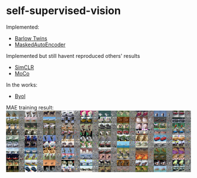 # self-supervised-vision

Implemented:
- [Barlow Twins](https://arxiv.org/abs/2103.03230)
- [MaskedAutoEncoder](https://arxiv.org/abs/2111.06377)

Implemented but still havent reproduced others' results
- [SimCLR](https://arxiv.org/abs/2002.05709)
- [MoCo](https://arxiv.org/abs/1911.05722)

In the works:
- [Byol](https://arxiv.org/abs/2006.07733)

MAE training result:
![mae training result](results/imgs/mae.png)
